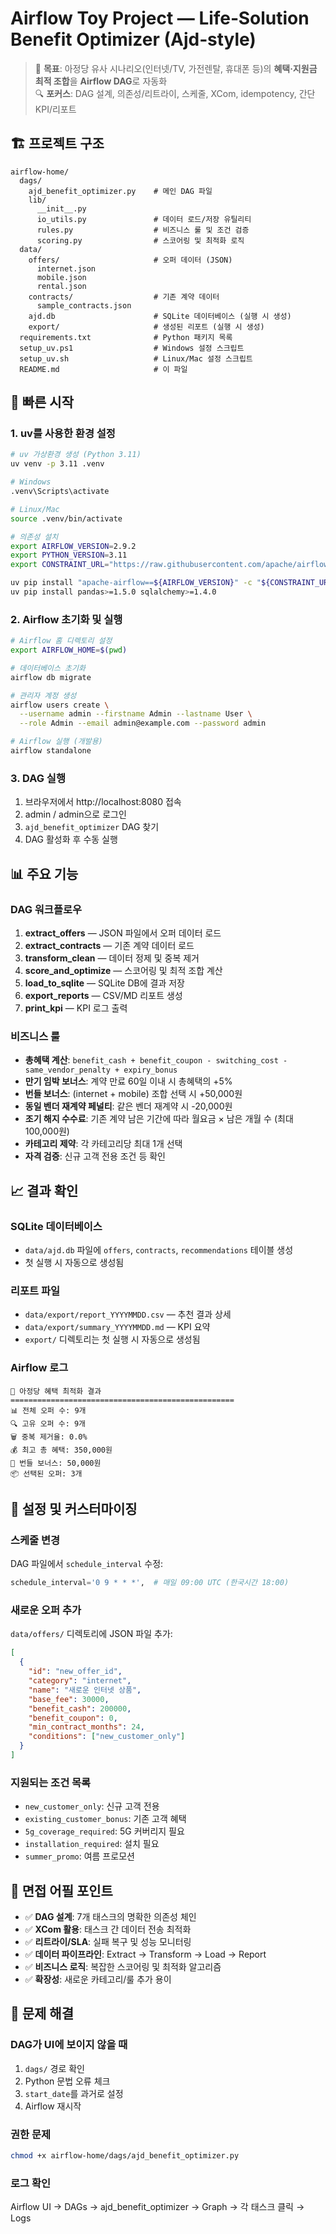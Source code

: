 # Airflow Toy Project — Life‑Solution Benefit Optimizer (Ajd‑style)

> 🎯 **목표**: 아정당 유사 시나리오(인터넷/TV, 가전렌탈, 휴대폰 등)의 **혜택·지원금 최적 조합**을 **Airflow DAG**로 자동화  
> 🔍 **포커스**: DAG 설계, 의존성/리트라이, 스케줄, XCom, idempotency, 간단 KPI/리포트

## 🏗️ 프로젝트 구조

```
airflow-home/
  dags/
    ajd_benefit_optimizer.py    # 메인 DAG 파일
    lib/
      __init__.py
      io_utils.py               # 데이터 로드/저장 유틸리티
      rules.py                  # 비즈니스 룰 및 조건 검증
      scoring.py                # 스코어링 및 최적화 로직
  data/
    offers/                     # 오퍼 데이터 (JSON)
      internet.json
      mobile.json
      rental.json
    contracts/                  # 기존 계약 데이터
      sample_contracts.json
    ajd.db                      # SQLite 데이터베이스 (실행 시 생성)
    export/                     # 생성된 리포트 (실행 시 생성)
  requirements.txt              # Python 패키지 목록
  setup_uv.ps1                  # Windows 설정 스크립트
  setup_uv.sh                   # Linux/Mac 설정 스크립트
  README.md                     # 이 파일
```

## 🚀 빠른 시작

### 1. uv를 사용한 환경 설정

```bash
# uv 가상환경 생성 (Python 3.11)
uv venv -p 3.11 .venv

# Windows
.venv\Scripts\activate

# Linux/Mac
source .venv/bin/activate

# 의존성 설치
export AIRFLOW_VERSION=2.9.2
export PYTHON_VERSION=3.11
export CONSTRAINT_URL="https://raw.githubusercontent.com/apache/airflow/constraints-${AIRFLOW_VERSION}/constraints-${PYTHON_VERSION}.txt"

uv pip install "apache-airflow==${AIRFLOW_VERSION}" -c "${CONSTRAINT_URL}"
uv pip install pandas>=1.5.0 sqlalchemy>=1.4.0
```

### 2. Airflow 초기화 및 실행

```bash
# Airflow 홈 디렉토리 설정
export AIRFLOW_HOME=$(pwd)

# 데이터베이스 초기화
airflow db migrate

# 관리자 계정 생성
airflow users create \
  --username admin --firstname Admin --lastname User \
  --role Admin --email admin@example.com --password admin

# Airflow 실행 (개발용)
airflow standalone
```

### 3. DAG 실행

1. 브라우저에서 http://localhost:8080 접속
2. admin / admin으로 로그인
3. `ajd_benefit_optimizer` DAG 찾기
4. DAG 활성화 후 수동 실행

## 📊 주요 기능

### DAG 워크플로우
1. **extract_offers** — JSON 파일에서 오퍼 데이터 로드
2. **extract_contracts** — 기존 계약 데이터 로드
3. **transform_clean** — 데이터 정제 및 중복 제거
4. **score_and_optimize** — 스코어링 및 최적 조합 계산
5. **load_to_sqlite** — SQLite DB에 결과 저장
6. **export_reports** — CSV/MD 리포트 생성
7. **print_kpi** — KPI 로그 출력

### 비즈니스 룰
- **총혜택 계산**: `benefit_cash + benefit_coupon - switching_cost - same_vendor_penalty + expiry_bonus`
- **만기 임박 보너스**: 계약 만료 60일 이내 시 총혜택의 +5%
- **번들 보너스**: (internet + mobile) 조합 선택 시 +50,000원
- **동일 벤더 재계약 페널티**: 같은 벤더 재계약 시 -20,000원
- **조기 해지 수수료**: 기존 계약 남은 기간에 따라 월요금 × 남은 개월 수 (최대 100,000원)
- **카테고리 제약**: 각 카테고리당 최대 1개 선택
- **자격 검증**: 신규 고객 전용 조건 등 확인

## 📈 결과 확인

### SQLite 데이터베이스
- `data/ajd.db` 파일에 `offers`, `contracts`, `recommendations` 테이블 생성
- 첫 실행 시 자동으로 생성됨

### 리포트 파일
- `data/export/report_YYYYMMDD.csv` — 추천 결과 상세
- `data/export/summary_YYYYMMDD.md` — KPI 요약
- `export/` 디렉토리는 첫 실행 시 자동으로 생성됨

### Airflow 로그
```
🎯 아정당 혜택 최적화 결과
==================================================
📊 전체 오퍼 수: 9개
🔍 고유 오퍼 수: 9개  
🗑️ 중복 제거율: 0.0%
💰 최고 총 혜택: 350,000원
🎁 번들 보너스: 50,000원
📦 선택된 오퍼: 3개
```

## 🔧 설정 및 커스터마이징

### 스케줄 변경
DAG 파일에서 `schedule_interval` 수정:
```python
schedule_interval='0 9 * * *',  # 매일 09:00 UTC (한국시간 18:00)
```

### 새로운 오퍼 추가
`data/offers/` 디렉토리에 JSON 파일 추가:
```json
[
  {
    "id": "new_offer_id",
    "category": "internet",
    "name": "새로운 인터넷 상품",
    "base_fee": 30000,
    "benefit_cash": 200000,
    "benefit_coupon": 0,
    "min_contract_months": 24,
    "conditions": ["new_customer_only"]
  }  
] 
```

### 지원되는 조건 목록
- `new_customer_only`: 신규 고객 전용
- `existing_customer_bonus`: 기존 고객 혜택
- `5g_coverage_required`: 5G 커버리지 필요
- `installation_required`: 설치 필요
- `summer_promo`: 여름 프로모션

## 🎯 면접 어필 포인트

- ✅ **DAG 설계**: 7개 태스크의 명확한 의존성 체인
- ✅ **XCom 활용**: 태스크 간 데이터 전송 최적화
- ✅ **리트라이/SLA**: 실패 복구 및 성능 모니터링
- ✅ **데이터 파이프라인**: Extract → Transform → Load → Report
- ✅ **비즈니스 로직**: 복잡한 스코어링 및 최적화 알고리즘
- ✅ **확장성**: 새로운 카테고리/룰 추가 용이

## 🚨 문제 해결

### DAG가 UI에 보이지 않을 때
1. `dags/` 경로 확인
2. Python 문법 오류 체크
3. `start_date`를 과거로 설정
4. Airflow 재시작

### 권한 문제
```bash
chmod +x airflow-home/dags/ajd_benefit_optimizer.py
```

### 로그 확인
Airflow UI → DAGs → ajd_benefit_optimizer → Graph → 각 태스크 클릭 → Logs
